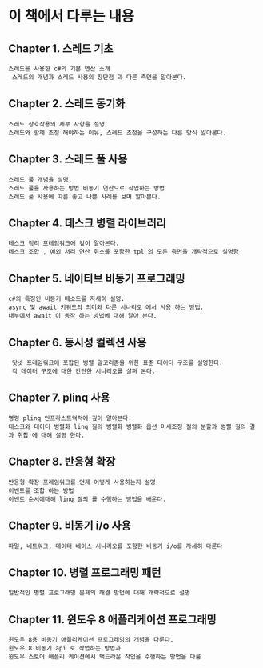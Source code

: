 # 이 책에서 다루는 내용

## Chapter 1. 스레드 기초
    스레드를 사용한 c#의 기본 연산 소개
     스레드의 개념과 스레드 사용의 장단점 과 다른 측면을 알아본다.

## Chapter 2. 스레드 동기화

    스레드 상호작용의 세부 사항을 설명
    스레드와 함꼐 조정 해야하는 이유, 스레드 조정을 구성하는 다른 방식 알아본다.

## Chapter 3. 스레드 풀 사용
    스레드 풀 개념을 설명,
    스레드 풀을 사용하는 방법 비동기 연산으로 작업하는 방법
    스레드 풀 사용에 따른 좋고 나쁜 사례를 보며 알아본다.


## Chapter 4. 데스크 병렬 라이브러리
    데스크 정리 프레임워크에 깊이 알아본다.
    데스크 조합 , 예외 처리 연산 취소를 포함한 tpl 의 모든 측면을 개략적으로 설명함

## Chapter 5. 네이티브 비동기 프로그래밍 
    c#의 특징인 비동기 메소드를 자세히 설명.
    async 및 await 키워드의 의미와 다른 시나리오 에서 사용 하는 방법.
    내부에서 await 이 동작 하는 방법에 대해 알아 본다.

## Chapter 6. 동시성 컬렉션 사용
     닷넷 프레임워크에 포합된 병렬 알고리즘을 위한 표준 데이터 구조를 설명한다.
     각 데이터 구조에 대한 간단한 시나리오를 살펴 본다.

## Chapter 7. plinq 사용
    병령 plinq 인프라스트럭처에 깊이 알아본다.
    태스크와 데이터 병렬화 linq 질의 병렬화 병렬화 옵션 미세조정 질의 분할과 병렬 질의 결과 취합 에 대해 설명 한다.

## Chapter 8. 반응형 확장
    반응형 확장 프레임워크를 언제 어떻게 사용하는지 설명
    이벤트를 조합 하는 방법
    이벤트 순서에대해 linq 질의 를 수행하는 방법을 배운다.

## Chapter 9. 비동기 i/o 사용
    파일, 네트워크, 데이터 베이스 시나리오를 포함한 비동기 i/o를 자세히 다룬다


## Chapter 10. 병렬 프로그래밍 패턴
    일반적인 병렬 프로그래밍 문제의 해결 방법에 대해 개략적으로 설명

## Chapter 11. 윈도우 8 애플리케이션 프로그래밍
    윈도우 8용 비동기 애플리케이션 프로그래밍의 개념을 다룬다. 
    윈도우 8 비동기 api 로 작업하는 방법과
    윈도우 스토어 애플리 케이션에서 백드라운 작업을 수행하는 방법을 다룸
    
